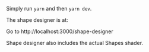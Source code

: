 Simply run `yarn` and then `yarn dev`. 

The shape designer is at: 

Go to http://localhost:3000/shape-designer

Shape designer also includes the actual Shapes shader. 

